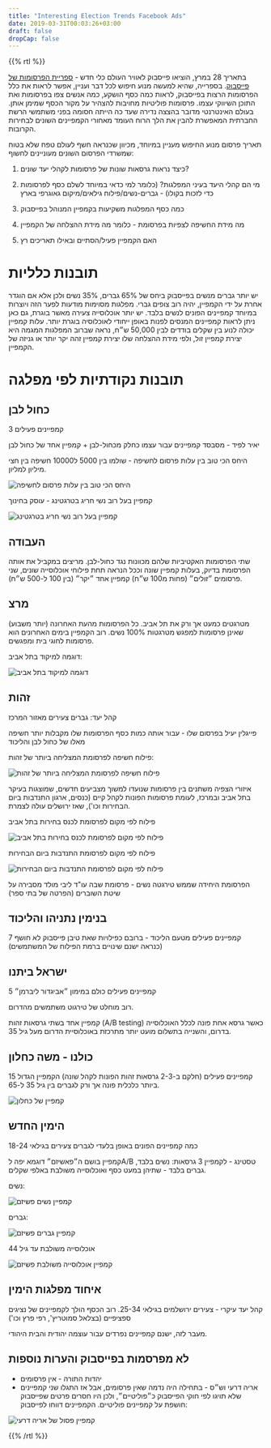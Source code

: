 ```yaml
---
title: "Interesting Election Trends Facebook Ads"
date: 2019-03-31T00:03:26+03:00
draft: false
dropCap: false
---
```


{{% rtl %}}

בתאריך 28 במרץ, הוציאו פייסבוק לאוויר העולם כלי חדש - [ספריית הפרסומות של פייסבוק](https://www.facebook.com/ads/library/). בספרייה, שהיא למעשה מנוע חיפוש לכל דבר ועניין, אפשר לראות את כלל הפרסומות הרצות בפייסבוק, לראות כמה כסף הושקע, כמה אנשים צפו בפרסומות ואת התוכן השיווקי עצמו. פרסומות פוליטיות מחויבות להצהיר על מקור הכסף שמימן אותן.
בעולם האינטרנטי מדובר בהצצה נדירה שעד כה הייתה חסומה בפני משתמשי הרשת החברתית המאפשרת להבין את הלך הרוח העומד מאחורי הקמפיינים השונים לבחירות הקרובות.

תאריך פרסום מנוע החיפוש מעניין במיוחד, מכיוון שכנראה חשף לעולם טפח שלא בטוח שמשרדי הפרסום השונים מעוניינים לחשוף:

1. כיצד נראות גרסאות שונות של פרסומות לקהלי יעד שונים?

2. מי הם קהלי היעד בעיני המפלגות? (כלומר למי כדאי במיוחד לשלם כסף לפרסומות כדי לזכות בקולו) - גברים-נשים/פילוח גילאים/מיקום גאוגרפי בארץ

3. כמה כסף המפלגות משקיעות בקמפיין המנוהל בפייסבוק

4. מה מידת החשיפה לצפיות בפרסומת - כלומר מה מידת ההצלחה של הקמפיין

5. האם הקמפיין פעיל/הסתיים ובאילו תאריכים רץ


# תובנות כלליות

יש יותר גברים מנשים בפייסבוק ביחס של 65% גברים, 35% נשים ולכן אלא אם הוגדר אחרת על ידי הקמפיין, יהיה רוב צופים גברי. מפלגות מסוימות מודעות לפער הזה ויוצרות במיוחד קמפיינים הפונים לנשים בלבד.
יש יותר אוכלוסייה צעירה מאשר בוגרת, גם כאן ניתן לראות קמפיינים המנסים לפנות באופן ייחודי לאוכלוסיה בוגרת יותר.
עלות קמפיין יכולה לנוע  בין שקלים בודדים לבין 50,000 ש״ח, נראה שברוב המפלגות המגמה היא יצירת קמפיין זול, ולפי מידת ההצלחה שלו יצירת קמפיין זהה יקר יותר או גניזה של הקמפיין.

# תובנות נקודתיות לפי מפלגה

## כחול לבן

3 קמפיינים פעילים

יאיר לפיד - מסבסד קמפיינים עבור עצמו כחלק מכחול-לבן + קמפיין אחד של כחול לבן

היחס הכי טוב בין עלות פרסום לחשיפה - שולמו בין 5000 ל10000 חשיפה בין חצי מיליון למליון.

![היחס הכי טוב בין עלות פרסום לחשיפה](/img/image3.png)

קמפיין בעל רוב נשי חריג בטרגטינג - עוסק בחינוך

![קמפיין בעל רוב נשי חריג בטרגטינג](/img/image9.png)

## העבודה

שתי הפרסומות האקטיביות שלהם מכוונות נגד כחול-לבן.
מריצים במקביל את אותה הפרסומת בדיוק, בעלות קמפיין שונה וככל הנראה תחת פילוחי אוכלוסייה שונים, שני פרסומים ״זולים״ (פחות מ100 ש״ח) קמפיין אחד ״יקר״ (בין 100 ל-500 ש״ח).

## מרצ

מטרגטים כמעט אך ורק את תל אביב. כל הפרסומות מהעת האחרונה (יותר משבוע) שאינן פרסומות למפגש מטרגטות 100% נשים.
רוב הקמפיין בימים האחרונים הוא פרסומות לחוגי בית ומפגשים.

דוגמה למיקוד בתל אביב:

![דוגמה למיקוד בתל אביב](/img/image5.png)

## זהות

קהל יעד: גברים צעירים מאזור המרכז

פייגלין יעיל בפרסום שלו - עבור אותה כמות כסף הפרסומות שלו מקבלות יותר חשיפה מאלו של כחול לבן והליכוד

פילוח חשיפה לפרסומת המצליחה ביותר של זהות:

![פילוח חשיפה לפרסומת המצליחה ביותר של זהות](/img/image1.png)

איזורי הצפיה משתנים בין פרסומות שנועדו למשוך מצביעים חדשים, שמוצגות בעיקר בתל אביב ובמרכז, לעומת פרסומות הפונות לקהל קיים (כנסים, ארגון התנדבות ביום הבחירות וכו'), שאז ירושלים עולה לצמרת.

פילוח לפי מקום לפרסומת לכנס בחירות בתל אביב

![פילוח לפי מקום לפרסומת לכנס בחירות בתל אביב](/img/image8.png)

פילוח לפי מקום לפרסומת התנדבות ביום הבחירות

![פילוח לפי מקום לפרסומת התנדבות ביום הבחירות](/img/image4.png)

הפרסומת היחידה שממש טירגטה נשים - פרסומת שבה עו"ד ליבי מולד מסבירה על שיטת השוברים (הפרטה של בתי ספר)

## בנימין נתניהו והליכוד

7 קמפיינים פעילים מטעם הליכוד - ברובם כפילויות שאת טיבן פייסבוק לא חושף (כנראה ישנם שינויים ברמת הפילוח של המשתמשים)

## ישראל ביתנו

5 קמפיינים פעילים כולם במימון ״אביגדור ליברמן״

רוב מוחלט של טירגוט משתמשים מהדרום.

קמפיין אחד בשתי גרסאות זהות (A/B testing) כאשר גרסא אחת פונה לכלל האוכלוסייה בדרום, והשנייה בתשלום מועט יותר מתרכזת באוכלוסיית הדרום מעל גיל 35.

## כולנו - משה כחלון

15 קמפיינים פעילים (חלקם ב-2-3 גרסאות זהות הפונות לקהל שונה)
הקמפיין הגדול ביותר כלכלית פונה אך ורק לגברים בין גיל 35 ל-65.

![קמפיין של כחלון](/img/image_kahlon.png)

## הימין החדש

כמה קמפיינים הפונים באופן בלעדי לגברים צעירים בגילאי 18-24

קמפיין בושם ה״פאשיזם״ דוגמא יפה לA/B טסטינג - לקמפיין 3 גרסאות: נשים בלבד, גברים בלבד - שתיהן במעט כסף ואוכלוסייה משולבת באלפי שקלים.

נשים:

![קמפיין נשים פשיזם](/img/image_ayelet_women.png)

גברים:

![קמפיין גברים פשיזם](/img/image_ayelet_women.png)

אוכלוסייה משולבת עד גיל 44

![קמפיין אוכלוסייה משולבת פשיזם](/img/image_ayelet_young.png)

## איחוד מפלגות הימין

קהל יעד עיקרי - צעירים ירושלמים בגילאי 25-34. רוב הכסף הולך לקמפיינים של נציגים ספציפיים (בצלאל סמוטריץ', רפי פרץ וכו')

מעבר לזה, ישנם קמפיינים נפרדים עבור עוצמה יהודית והבית היהודי.

## לא מפרסמות בפייסבוק והערות נוספות

* יהדות התורה - אין פרסומים
* אריה דרעי וש״ס - בתחילה היה נדמה שאין פרסומים, אבל אז התגלו שני קמפיינים שלא תויגו לפי חוקי הפייסבוק כ״פוליטיים״, ולכן היו חסרים פרטים שפייסבוק חושפת על קמפיינים פוליטיים. הקמפיינים דווחו לפייסבוק:

![קמפיין פסול של אריה דרעי](/img/image_arie_dery.png)

{{% /rtl %}}

